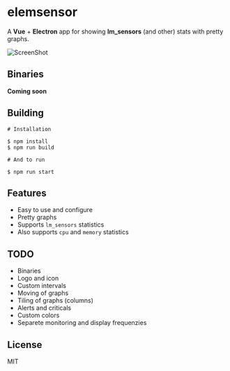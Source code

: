 # elemsensor

A **Vue** + **Electron** app for showing **lm_sensors** (and other) stats with pretty graphs.

![ScreenShot](https://raw.githubusercontent.com/andersevenrud/elemsensor/master/screenshot.png)

## Binaries

**Coming soon**

## Building

```
# Installation

$ npm install
$ npm run build

# And to run

$ npm run start
```

## Features

- Easy to use and configure
- Pretty graphs
- Supports `lm_sensors` statistics
- Also supports `cpu` and `memory` statistics

## TODO

- Binaries
- Logo and icon
- Custom intervals
- Moving of graphs
- Tiling of graphs (columns)
- Alerts and criticals
- Custom colors
- Separete monitoring and display frequenzies

## License

MIT
